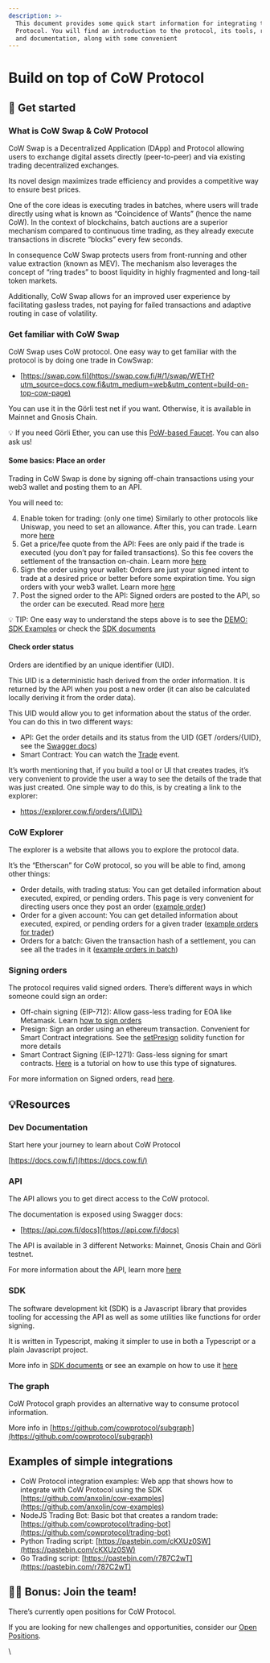 ```yaml
---
description: >-
  This document provides some quick start information for integrating to CoW
  Protocol. You will find an introduction to the protocol, its tools, resources,
  and documentation, along with some convenient
---
```


# Build on top of CoW Protocol

## 🏁 Get started

### What is CoW Swap & CoW Protocol

CoW Swap is a Decentralized Application (DApp) and Protocol allowing users to exchange digital assets directly (peer-to-peer) and via existing trading decentralized exchanges.

Its novel design maximizes trade efficiency and provides a competitive way to ensure best prices.

One of the core ideas is executing trades in batches, where users will trade directly using what is known as “Coincidence of Wants” (hence the name CoW). In the context of blockchains, batch auctions are a superior mechanism compared to continuous time trading, as they already execute transactions in discrete “blocks” every few seconds.

In consequence CoW Swap protects users from front-running and other value extraction (known as MEV). The mechanism also leverages the concept of “ring trades” to boost liquidity in highly fragmented and long-tail token markets.

Additionally, CoW Swap allows for an improved user experience by facilitating gasless trades, not paying for failed transactions and adaptive routing in case of volatility.

### Get familiar with CoW Swap

CoW Swap uses CoW protocol. One easy way to get familiar with the protocol is by doing one trade in CowSwap:

- [https://swap.cow.fi](https://swap.cow.fi/#/1/swap/WETH?utm_source=docs.cow.fi&utm_medium=web&utm_content=build-on-top-cow-page)

You can use it in the Görli test net if you want. Otherwise, it is available in Mainnet and Gnosis Chain.

💡 If you need Görli Ether, you can use this [PoW-based Faucet](https://goerli-faucet.pk910.de/). You can also ask us!

#### Some basics: Place an order

Trading in CoW Swap is done by signing off-chain transactions using your web3 wallet and posting them to an API.

You will need to:

4. Enable token for trading: (only one time) Similarly to other protocols like Uniswap, you need to set an allowance. After this, you can trade. Learn more [here](https://docs.cow.fi/tutorials/how-to-submit-orders-via-the-api/1.-set-allowance-for-the-sell-token)
5. Get a price/fee quote from the API: Fees are only paid if the trade is executed (you don’t pay for failed transactions). So this fee covers the settlement of the transaction on-chain. Learn more [here](https://docs.cow.fi/tutorials/how-to-submit-orders-via-the-api/2.-query-the-fee-endpoint)
6. Sign the order using your wallet: Orders are just your signed intent to trade at a desired price or better before some expiration time. You sign orders with your web3 wallet. Learn more [here](https://docs.cow.fi/tutorials/how-to-submit-orders-via-the-api/4.-signing-the-order)
7. Post the signed order to the API: Signed orders are posted to the API, so the order can be executed. Read more [here](https://docs.cow.fi/tutorials/how-to-submit-orders-via-the-api/5.-placing-the-order)

💡 TIP: One easy way to understand the steps above is to see the [DEMO: SDK Examples](https://vigilant-heisenberg-dba3c1.netlify.app/) or check the [SDK documents](https://docs.cow.fi/cow-sdk)

#### Check order status

Orders are identified by an unique identifier (UID).

This UID is a deterministic hash derived from the order information. It is returned by the API when you post a new order (it can also be calculated locally deriving it from the order data).

This UID would allow you to get information about the status of the order. You can do this in two different ways:

- API: Get the order details and its status from the UID (GET /orders/\{UID\}, see the [Swagger docs](https://api.cow.fi/docs/#/default/get_api_v1_orders__UID_))
- Smart Contract: You can watch the [Trade](https://github.com/cowprotocol/contracts/blob/main/src/contracts/GPv2Settlement.sol#L50) event.

It’s worth mentioning that, if you build a tool or UI that creates trades, it’s very convenient to provide the user a way to see the details of the trade that was just created. One simple way to do this, is by creating a link to the explorer:

- https://explorer.cow.fi/orders/\{UID\}

### CoW Explorer

The explorer is a website that allows you to explore the protocol data.

It’s the “Etherscan” for CoW protocol, so you will be able to find, among other things:

- Order details, with trading status: You can get detailed information about executed, expired, or pending orders. This page is very convenient for directing users once they post an order ([example order](https://explorer.cow.fi/orders/0xa64f3559e33edebd2a1701050db6dff8089c7c42c4d2d842669466c4693d698100000000005ef87f8ca7014309ece7260bbcdaeb61f0377d))
- Order for a given account: You can get detailed information about executed, expired, or pending orders for a given trader ([example orders for trader](https://explorer.cow.fi/address/0x00000000005ef87f8ca7014309ece7260bbcdaeb))
- Orders for a batch: Given the transaction hash of a settlement, you can see all the trades in it ([example orders in batch](https://explorer.cow.fi/tx/0xd25f7457f4a2ce993a3314858f50f0144606e0c3afe7b3da6416814598afb87b))

### Signing orders

The protocol requires valid signed orders. There’s different ways in which someone could sign an order:

- Off-chain signing (EIP-712): Allow gass-less trading for EOA like Metamask. Learn [how to sign orders](https://docs.cow.fi/tutorials/how-to-submit-orders-via-the-api/4.-signing-the-order)
- Presign: Sign an order using an ethereum transaction. Convenient for Smart Contract integrations. See the [setPresign](https://github.com/cowprotocol/contracts/blob/7842d494c63224387e7e67f75bcd31775543098c/src/contracts/mixins/GPv2Signing.sol#L86) solidity function for more details
- Smart Contract Signing (EIP-1271): Gass-less signing for smart contracts. [Here](https://docs.cow.fi/tutorials/how-to-place-erc-1271-smart-contract-orders) is a tutorial on how to use this type of signatures.

For more information on Signed orders, read [here](https://docs.cow.fi/overview/signed-orders).

## 💡Resources

### Dev Documentation

Start here your journey to learn about CoW Protocol

[https://docs.cow.fi/](https://docs.cow.fi/)

### API

The API allows you to get direct access to the CoW protocol.

The documentation is exposed using Swagger docs:

- [https://api.cow.fi/docs](https://api.cow.fi/docs)

The API is available in 3 different Networks: Mainnet, Gnosis Chain and Görli testnet.

For more information about the API, learn more [here](https://docs.cow.fi/tutorials/how-to-submit-orders-via-the-api/5.-placing-the-order)

### SDK

The software development kit (SDK) is a Javascript library that provides tooling for accessing the API as well as some utilities like functions for order signing.

It is written in Typescript, making it simpler to use in both a Typescript or a plain Javascript project.

More info in [SDK documents](https://docs.cow.fi/cow-sdk) or see an example on how to use it [here](https://github.com/anxolin/cow-examples/blob/main/src/pages/api/Orders.js#L6)

### The graph

CoW Protocol graph provides an alternative way to consume protocol information.

More info in [https://github.com/cowprotocol/subgraph](https://github.com/cowprotocol/subgraph)

## Examples of simple integrations

- CoW Protocol integration examples: Web app that shows how to integrate with CoW Protocol using the SDK [https://github.com/anxolin/cow-examples](https://github.com/anxolin/cow-examples)
- NodeJS Trading Bot: Basic bot that creates a random trade: [https://github.com/cowprotocol/trading-bot](https://github.com/cowprotocol/trading-bot)
- Python Trading script: [https://pastebin.com/cKXUz0SW](https://pastebin.com/cKXUz0SW)
- Go Trading script: [https://pastebin.com/r787C2wT](https://pastebin.com/r787C2wT)

## 👩‍🌾 Bonus: Join the team!

There’s currently open positions for CoW Protocol.

If you are looking for new challenges and opportunities, consider our [Open Positions](https://cow.fi/jobs?utm_source=docs.cow.fi&utm_medium=web&utm_content=build-on-top-cow-join-link).

\
